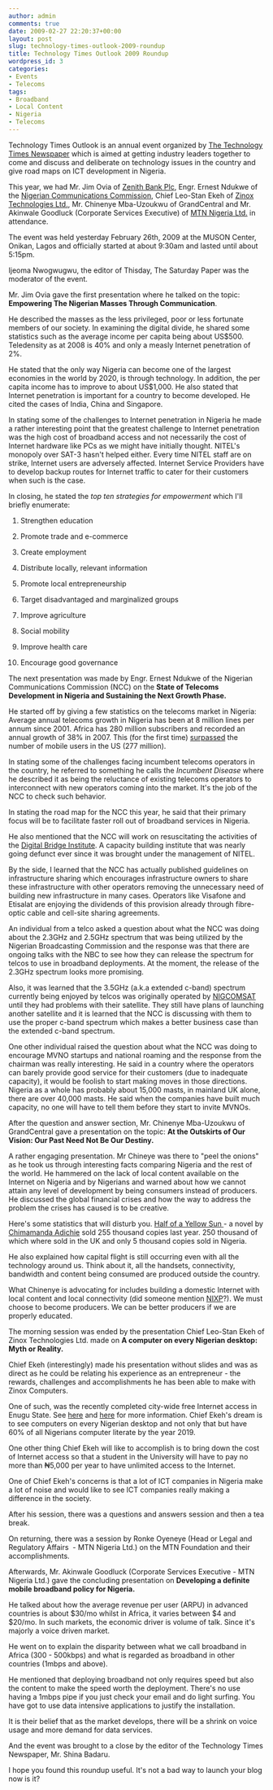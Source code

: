 ```yaml
---
author: admin
comments: true
date: 2009-02-27 22:20:37+00:00
layout: post
slug: technology-times-outlook-2009-roundup
title: Technology Times Outlook 2009 Roundup
wordpress_id: 3
categories:
- Events
- Telecoms
tags:
- Broadband
- Local Content
- Nigeria
- Telecoms
---
```


Technology Times Outlook is an annual event organized by [The Technology Times Newspaper](http://www.technologytimesng.com/) which is aimed at getting industry leaders together to come and discuss and deliberate on technology issues in the country and give road maps on ICT development in Nigeria.

This year, we had Mr. Jim Ovia of [Zenith Bank Plc](http://www.zenithbank.com/), Engr. Ernest Ndukwe of the [Nigerian Communications Commission](http://www.ncc.gov.ng/), Chief Leo-Stan Ekeh of [Zinox Technologies Ltd.](http://www.zinoxtechnologies.com/), Mr. Chinenye Mba-Uzoukwu of GrandCentral and Mr. Akinwale Goodluck (Corporate Services Executive) of [MTN Nigeria Ltd.](http://www.mtnonline.com/) in attendance.

The event was held yesterday February 26th, 2009 at the MUSON Center, Onikan, Lagos and officially started at about 9:30am and lasted until about 5:15pm.

Ijeoma Nwogwugwu, the editor of Thisday, The Saturday Paper was the moderator of the event.

Mr. Jim Ovia gave the first presentation where he talked on the topic: **Empowering The Nigerian Masses Through Communication**.

He described the masses as the less privileged, poor or less fortunate members of our society. In examining the digital divide, he shared some statistics such as the average income per capita being about US$500. Teledensity as at 2008 is 40% and only a measly Internet penetration of 2%.

He stated that the only way Nigeria can become one of the largest economies in the world by 2020, is through technology. In addition, the per capita income has to improve to about US$1,000. He also stated that Internet penetration is important for a country to become developed. He cited the cases of India, China and Singapore.

In stating some of the challenges to Internet penetration in Nigeria he made a rather interesting point that the greatest challenge to Internet penetration was the high cost of broadband access and not necessarily the cost of Internet hardware like PCs as we might have initially thought. NITEL's monopoly over SAT-3 hasn't helped either. Every time NITEL staff are on strike, Internet users are adversely affected. Internet Service Providers have to develop backup routes for Internet traffic to cater for their customers when such is the case.

In closing, he stated the _top ten strategies for empowerment_ which I'll briefly enumerate:



	
  1. Strengthen education

	
  2. Promote trade and e-commerce

	
  3. Create employment

	
  4. Distribute locally, relevant information

	
  5. Promote local entrepreneurship

	
  6. Target disadvantaged and marginalized groups

	
  7. Improve agriculture

	
  8. Social mobility

	
  9. Improve health care

	
  10. Encourage good governance


The next presentation was made by Engr. Ernest Ndukwe of the Nigerian Communications Commission (NCC) on the **State of Telecoms Development in Nigeria and Sustaining the Next Growth Phase.**

He started off by giving a few statistics on the telecoms market in Nigeria: Average annual telecoms growth in Nigeria has been at 8 million lines per annum since 2001. Africa has 280 million subscribers and recorded an annual growth of 38% in 2007. This (for the first time) [surpassed](http://www.textually.org/textually/archives/2008/05/019983.htm) the number of mobile users in the US (277 million).

In stating some of the challenges facing incumbent telecoms operators in the country, he referred to something he calls the _Incumbent Disease_ where he described it as being the reluctance of existing telecoms operators to interconnect with new operators coming into the market. It's the job of the NCC to check such behavior.

In stating the road map for the NCC this year, he said that their primary focus will be to facilitate faster roll out of broadband services in Nigeria.

He also mentioned that the NCC will work on resuscitating the activities of the [Digital Bridge Institute](http://www.dbieducation.org/). A capacity building institute that was nearly going defunct ever since it was brought under the management of NITEL.

By the side, I learned that the NCC has actually published guidelines on infrastructure sharing which encourages infrastructure owners to share these infrastructure with other operators removing the unnecessary need of building new infrastructure in many cases. Operators like Visafone and Etisalat are enjoying the dividends of this provision already through fibre-optic cable and cell-site sharing agreements.

An individual from a telco asked a question about what the NCC was doing about the 2.3GHz and 2.5GHz spectrum that was being utilized by the Nigerian Broadcasting Commission and the response was that there are ongoing talks with the NBC to see how they can release the spectrum for telcos to use in broadband deployments. At the moment, the release of the 2.3GHz spectrum looks more promising.

Also, it was learned that the 3.5GHz (a.k.a extended c-band) spectrum currently being enjoyed by telcos was originally operated by [NIGCOMSAT](http://www.nigcomsat.net/) until they had problems with their satellite. They still have plans of launching another satellite and it is learned that the NCC is discussing with them to use the proper c-band spectrum which makes a better business case than the extended c-band spectrum.

One other individual raised the question about what the NCC was doing to encourage MVNO startups and national roaming and the response from the chairman was really interesting. He said in a country where the operators can barely provide good service for their customers (due to inadequate capacity), it would be foolish to start making moves in those directions. Nigeria as a whole has probably about 15,000 masts, in mainland UK alone, there are over 40,000 masts. He said when the companies have built much capacity, no one will have to tell them before they start to invite MVNOs.

After the question and answer section, Mr. Chinenye Mba-Uzoukwu of GrandCentral gave a presentation on the topic: **At the Outskirts of Our Vision: Our Past Need Not Be Our Destiny.**

A rather engaging presentation. Mr Chineye was there to "peel the onions" as he took us through interesting facts comparing Nigeria and the rest of the world. He hammered on the lack of local content available on the Internet on Nigeria and by Nigerians and warned about how we cannot attain any level of development by being consumers instead of producers. He discussed the global financial crises and how the way to address the problem the crises has caused is to be creative.

Here's some statistics that will disturb you. [Half of a Yellow Sun ](http://www.halfofayellowsun.com/)- a novel by [Chimamanda Adichie](http://www.halfofayellowsun.com/content.php?page=author&n=1&f=2) sold 255 thousand copies last year. 250 thousand of which where sold in the UK and only 5 thousand copies sold in Nigeria.

He also explained how capital flight is still occurring even with all the technology around us. Think about it, all the handsets, connectivity, bandwidth and content being consumed are produced outside the country.

What Chinenye is advocating for includes building a domestic Internet with local content and local connectivity (did someone mention [NIXP](http://www.nixp.net/)?). We must choose to become producers. We can be better producers if we are properly educated.

The morning session was ended by the presentation Chief Leo-Stan Ekeh of Zinox Technologies Ltd. made on **A computer on every Nigerian desktop: Myth or Reality.**

Chief Ekeh (interestingly) made his presentation without slides and was as direct as he could be relating his experience as an entrepreneur - the rewards, challenges and accomplishments he has been able to make with Zinox Computers.

One of such, was the recently completed city-wide free Internet access in Enugu State. See [here](http://www.igbofocus.co.uk/html/enugu_state.html) and [here](http://www.punchontheweb.com/Article-print2.aspx?theartic=Art20090224136518) for more information. Chief Ekeh's dream is to see computers on every Nigerian desktop and not only that but have 60% of all Nigerians computer literate by the year 2019.

One other thing Chief Ekeh will like to accomplish is to bring down the cost of Internet access so that a student in the University will have to pay no more than ₦5,000 per year to have unlimited access to the Internet.

One of Chief Ekeh's concerns is that a lot of ICT companies in Nigeria make a lot of noise and would like to see ICT companies really making a difference in the society.

After his session, there was a questions and answers session and then a tea break.

On returning, there was a session by Ronke Oyeneye (Head or Legal and Regulatory Affairs  - MTN Nigeria Ltd.) on the MTN Foundation and their accomplishments.

Afterwards, Mr. Akinwale Goodluck (Corporate Services Executive - MTN Nigeria Ltd.) gave the concluding presentation on **Developing a definite mobile broadband policy for Nigeria.**

He talked about how the average revenue per user (ARPU) in advanced countries is about $30/mo whilst in Africa, it varies between $4 and $20/mo. In such markets, the economic driver is volume of talk. Since it's majorly a voice driven market.

He went on to explain the disparity between what we call broadband in Africa (300 - 500kbps) and what is regarded as broadband in other countries (1mbps and above).

He mentioned that deploying broadband not only requires speed but also the content to make the speed worth the deployment. There's no use having a 1mbps pipe if you just check your email and do light surfing. You have got to use data intensive applications to justify the installation.

It is their belief that as the market develops, there will be a shrink on voice usage and more demand for data services.

And the event was brought to a close by the editor of the Technology Times Newspaper, Mr. Shina Badaru.

I hope you found this roundup useful. It's not a bad way to launch your blog now is it?
